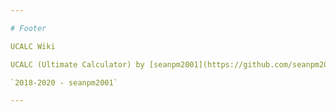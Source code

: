 ```yaml
---

# Footer

UCALC Wiki

UCALC (Ultimate Calculator) by [seanpm2001](https://github.com/seanpm2001/)

`2018-2020 - seanpm2001`

---
```

